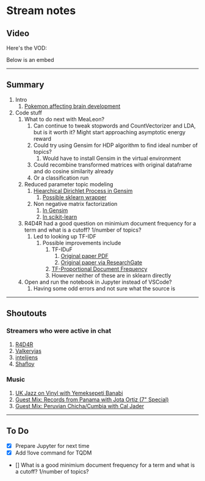 # Stream notes

## Video

Here's the VOD:

Below is an embed

---

## Summary

1. Intro
   1. [Pokemon affecting brain development](https://www.ncbi.nlm.nih.gov/pmc/articles/PMC7055538/)
2. Code stuff
   1. What to do next with MeaLeon?
      1. Can continue to tweak stopwords and CountVectorizer and LDA, but is it worth it? Might start approaching asymptotic energy reward
      2. Could try using Gensim for HDP algorithm to find ideal number of topics?
         1. Would have to install Gensim in the virtual environment
      3. Could recombine transformed matrices with original dataframe and do cosine similarity already
      4. Or a classification run
   2. Reduced parameter topic modeling
      1. [Hiearchical Dirichlet Process in Gensim](https://radimrehurek.com/gensim/models/hdpmodel.html)
         1. [Possible sklearn wrapper](https://radimrehurek.com/gensim_3.8.3/sklearn_api/hdp.html)
      2. Non negative matrix factorization
         1. [In Gensim](https://radimrehurek.com/gensim/models/nmf.html)
         2. [In scikit-learn](https://scikit-learn.org/stable/modules/generated/sklearn.decomposition.NMF.html)
   3. R4D4R had a good question on minimium document frequency for a term and what is a cutoff? 1/number of topics?
      1. Led to looking up TF-IDF
         1. Possible improvements include
            1. TF-IDuF
               1. [Original paper PDF](https://www.gipp.com/wp-content/papercite-data/pdf/beel17.pdf)
               2. [Original paper via ResearchGate](https://www.researchgate.net/publication/313065316_TF-IDuF_A_Novel_Term-Weighting_Scheme_for_User_Modeling_based_on_Users'_Personal_Document_Collections)
            2. [TF-Proportional Document Frequency](https://www.semanticscholar.org/paper/Emerging-Topic-Tracking-System-Bun-Ishizuka/4a12d4a7485ceaf4491edcb210f415930cf53fb5)
            3. However neither of these are in sklearn directly
   4. Open and run the notebook in Jupyter instead of VSCode?
      1. Having some odd errors and not sure what the source is

---

## Shoutouts

### Streamers who were active in chat

1. [R4D4R](https://www.twitch.tv/r4d4r_live)
2. [Valkeryias](https://www.twitch.tv/Valkeryias)
3. [intelijens](https://www.twitch.tv/intelijens)
4. [Shafloy](https://www.twitch.tv/Shafloy)

### Music

1. [UK Jazz on Vinyl with Yemeksepeti Banabi](https://youtu.be/NFjBI_qTrTQ)
2. [Guest Mix: Records from Panama with Jota Ortiz (7" Special)](https://youtu.be/PWlDvtnq74M)
3. [Guest Mix: Peruvian Chicha/Cumbia with Cal Jader](https://youtu.be/6GwdWSx8v0c)

---

## To Do

- [X] Prepare Jupyter for next time
- [X] Add !love command for TQDM
- [] What is a good minimium document frequency for a term and what is a cutoff? 1/number of topics?
